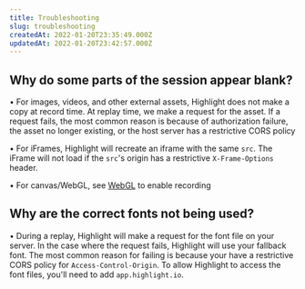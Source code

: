 ```yaml
---
title: Troubleshooting
slug: troubleshooting
createdAt: 2022-01-20T23:35:49.000Z
updatedAt: 2022-01-20T23:42:57.000Z
---
```


## Why do some parts of the session appear blank?

•   For images, videos, and other external assets, Highlight does not make a copy at record time. At replay time, we make a request for the asset. If a request fails, the most common reason is because of authorization failure, the asset no longer existing, or the host server has a restrictive CORS policy

•   For iFrames, Highlight will recreate an iframe with the same `src`. The iFrame will not load if the `src`'s origin has a restrictive `X-Frame-Options` header.

•   For canvas/WebGL, see [WebGL](../6_product-features/1_session-replay/canvas.md) to enable recording

## Why are the correct fonts not being used?

•   During a replay, Highlight will make a request for the font file on your server. In the case where the request fails, Highlight will use your fallback font. The most common reason for failing is because your have a restrictive CORS policy for `Access-Control-Origin`. To allow Highlight to access the font files, you'll need to add `app.highlight.io`.
